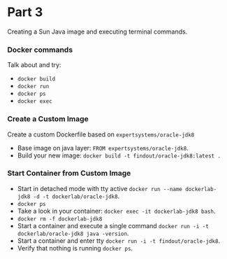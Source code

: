 # Part 3

Creating a Sun Java image and executing terminal commands.

### Docker commands

Talk about and try:

* `docker build`
* `docker run`
* `docker ps`
* `docker exec`

### Create a Custom Image

Create a custom Dockerfile based on `expertsystems/oracle-jdk8`

* Base image on java layer: `FROM expertsystems/oracle-jdk8`.
* Build your new image: `docker build -t findout/oracle-jdk8:latest .`

### Start Container from Custom Image

* Start in detached mode with tty active `docker run --name dockerlab-jdk8 -d -t dockerlab/oracle-jdk8`.
* `docker ps`
* Take a look in your container: `docker exec -it dockerlab-jdk8 bash`.
* `docker rm -f dockerlab-jdk8`
* Start a container and execute a single command `docker run -i -t dockerlab/oracle-jdk8 java -version`.
* Start a container and enter tty `docker run -i -t findout/oracle-jdk8`.
* Verify that nothing is running `docker ps`.
